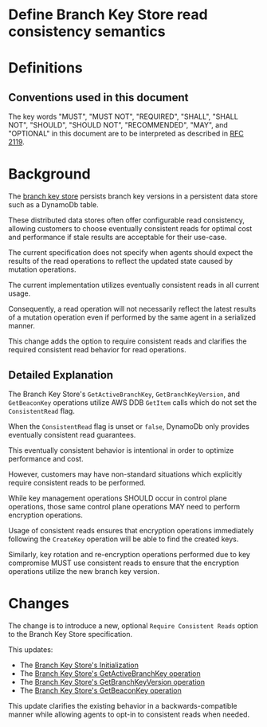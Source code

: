 [//]: # "Copyright Amazon.com Inc. or its affiliates. All Rights Reserved."
[//]: # "SPDX-License-Identifier: CC-BY-SA-4.0"

# Define Branch Key Store read consistency semantics

# Definitions

## Conventions used in this document

The key words "MUST", "MUST NOT", "REQUIRED", "SHALL", "SHALL NOT", "SHOULD",
"SHOULD NOT", "RECOMMENDED", "MAY", and "OPTIONAL" in this document are to be
interpreted as described in [RFC 2119](https://tools.ietf.org/html/rfc2119).

# Background

The [branch key store](../../framework/branch-key-store.md) persists branch key versions
in a persistent data store such as a DynamoDb table.

These distributed data stores often offer configurable read consistency,
allowing customers to choose eventually consistent reads
for optimal cost and performance
if stale results are acceptable for their use-case.

The current specification does not specify when agents should expect
the results of the read operations to reflect the updated state caused by mutation operations.

The current implementation utilizes eventually consistent reads in all current usage.

Consequently, a read operation will not necessarily reflect the latest results
of a mutation operation
even if performed by the same agent in a serialized manner.

This change adds the option to require consistent reads and
clarifies the required consistent read behavior for read operations.

## Detailed Explanation

The Branch Key Store's `GetActiveBranchKey`, `GetBranchKeyVersion`, and `GetBeaconKey` operations
utilize AWS DDB `GetItem` calls which
do not set the `ConsistentRead` flag.

When the `ConsistentRead` flag is unset or `false`,
DynamoDb only provides eventually consistent read guarantees.

This eventually consistent behavior is intentional
in order to optimize performance and cost.

However,
customers may have non-standard situations
which explicitly require consistent reads to be performed.

While key management operations SHOULD occur in control plane operations,
those same control plane operations MAY need to perform encryption operations.

Usage of consistent reads ensures that encryption operations
immediately following the `CreateKey` operation
will be able to find the created keys.

Similarly,
key rotation and re-encryption operations
performed due to key compromise
MUST use consistent reads to ensure that
the encryption operations utilize the new branch key version.

# Changes

The change is to introduce a new, optional `Require Consistent Reads` option
to the Branch Key Store specification.

This updates:

- The [Branch Key Store's Initialization](../../framework/branch-key-store.md#initialization)
- The [Branch Key Store's GetActiveBranchKey operation](../../framework/branch-key-store.md#getactivebranchkey)
- The [Branch Key Store's GetBranchKeyVersion operation](../../framework/branch-key-store.md#getbranchkeyversion)
- The [Branch Key Store's GetBeaconKey operation](../../framework/branch-key-store.md#getbeaconkey)

This update clarifies the existing behavior in a backwards-compatible manner
while allowing agents to opt-in to consistent reads when needed.
